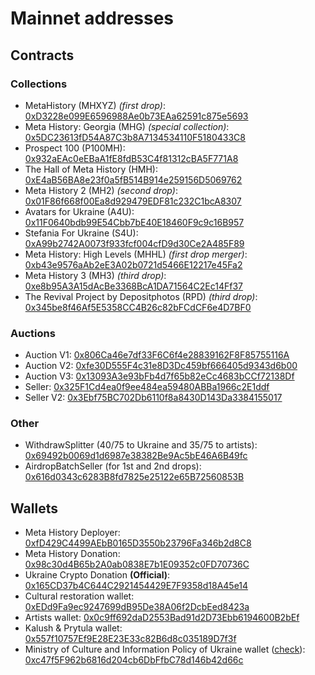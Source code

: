 # Mainnet addresses

## Contracts

### Collections

- MetaHistory (MHXYZ) *(first drop)*: [0xD3228e099E6596988Ae0b73EAa62591c875e5693](https://etherscan.io/address/0xd3228e099e6596988ae0b73eaa62591c875e5693)
- Meta History: Georgia (MHG) *(special collection)*: [0x5DC23613fD54A87C3b8A7134534110F5180433C8](https://etherscan.io/address/0x5dc23613fd54a87c3b8a7134534110f5180433c8)
- Prospect 100 (P100MH): [0x932aEAc0eEBaA1fE8fdB53C4f81312cBA5F771A8](https://etherscan.io/address/0x932aeac0eebaa1fe8fdb53c4f81312cba5f771a8)
- The Hall of Meta History (HMH): [0xE4aB56BA8e23f0a5fB514B914e259156D5069762](https://etherscan.io/address/0xe4ab56ba8e23f0a5fb514b914e259156d5069762)
- Meta History 2 (MH2) *(second drop)*: [0x01F86f668f00Ea8d929479EDF81c232C1bcA8307](https://etherscan.io/address/0x01f86f668f00ea8d929479edf81c232c1bca8307)
- Avatars for Ukraine (A4U): [0x11F0640bdb99E54Cbb7bE40E18460F9c9c16B957](https://etherscan.io/address/0x11f0640bdb99e54cbb7be40e18460f9c9c16b957)
- Stefania For Ukraine (S4U): [0xA99b2742A0073f933fcf004cfD9d30Ce2A485F89](https://etherscan.io/address/0xa99b2742a0073f933fcf004cfd9d30ce2a485f89)
- Meta History: High Levels (MHHL) *(first drop merger)*: [0xb43e9576aAb2eE3A02b0721d5466E12217e45Fa2](https://etherscan.io/address/0xb43e9576aab2ee3a02b0721d5466e12217e45fa2)
- Meta History 3 (MH3) *(third drop)*: [0xe8b95A3A15dAcBe3368BcA1DA71564C2Ec14Ff37](https://etherscan.io/address/0xe8b95A3A15dAcBe3368BcA1DA71564C2Ec14Ff37)
- The Revival Project by Depositphotos (RPD) *(third drop)*: [0x345be8f46Af5E5358CC4B26c82bFCdCF6e4D7BF0](https://etherscan.io/address/0x345be8f46Af5E5358CC4B26c82bFCdCF6e4D7BF0)

### Auctions

- Auction V1: [0x806Ca46e7df33F6C6f4e28839162F8F85755116A](https://etherscan.io/address/0x806ca46e7df33f6c6f4e28839162f8f85755116a) 
- Auction V2: [0xfe30D555F4c31e8D3Dc459bf666405d9343d6b00](https://etherscan.io/address/0xfe30d555f4c31e8d3dc459bf666405d9343d6b00)
- Auction V3: [0x13093A3e93bFb4d7f65b82eCc4683bCCf72138Df](https://etherscan.io/address/0x13093a3e93bfb4d7f65b82ecc4683bccf72138df)
- Seller: [0x325F1Cd4ea0f9ee484ea59480ABBa1966c2E1ddf](https://etherscan.io/address/0x325f1cd4ea0f9ee484ea59480abba1966c2e1ddf)
- Seller V2: [0x3Ebf75BC702Db6110f8a8430D143Da3384155017](https://etherscan.io/address/0x3Ebf75BC702Db6110f8a8430D143Da3384155017)

### Other

- WithdrawSplitter (40/75 to Ukraine and 35/75 to artists): [0x69492b0069d1d6987e38382Be9Ac5bE46A6B49fc](https://etherscan.io/address/0x69492b0069d1d6987e38382be9ac5be46a6b49fc)
- AirdropBatchSeller (for 1st and 2nd drops): [0x616d0343c6283B8fd7825e25122e65B72560853B](https://etherscan.io/address/0x616d0343c6283B8fd7825e25122e65B72560853B)

## Wallets

- Meta History Deployer: [0xfD429C4499AEbB0165D3550b23796Fa346b2d8C8](https://etherscan.io/address/0xfd429c4499aebb0165d3550b23796fa346b2d8c8)
- Meta History Donation: [0x98c30d4B65b2A0ab0838E7b1E09352c0FD70736C](https://etherscan.io/address/0x98c30d4b65b2a0ab0838e7b1e09352c0fd70736c)
- Ukraine Crypto Donation **(Official)**: [0x165CD37b4C644C2921454429E7F9358d18A45e14](https://etherscan.io/address/0x165cd37b4c644c2921454429e7f9358d18a45e14)
- Cultural restoration wallet: [0xEDd9Fa9ec9247699dB95De38A06f2DcbEed8423a](https://etherscan.io/address/0xEDd9Fa9ec9247699dB95De38A06f2DcbEed8423a)
- Artists wallet: [0x0c9ff692daD2553Bad91d2D73Ebb6194600B2bEf](https://etherscan.io/address/0x0c9ff692daD2553Bad91d2D73Ebb6194600B2bEf)
- Kalush & Prytula wallet: [0x557f10757Ef9E28E23E33c82B6d8c035189D7f3f](https://etherscan.io/address/0x557f10757ef9e28e23e33c82b6d8c035189d7f3f)
- Ministry of Culture and Information Policy of Ukraine wallet ([check](https://donate.arts.gov.ua/)): [0xc47f5F962b6816d204cb6DbFfbC78d146b42d66c](https://etherscan.io/address/0xc47f5F962b6816d204cb6DbFfbC78d146b42d66c)
